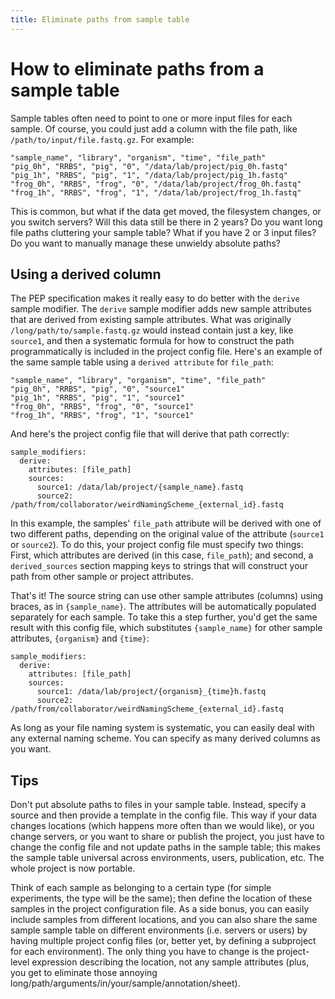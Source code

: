 ```yaml
---
title: Eliminate paths from sample table
---
```


# How to eliminate paths from a sample table

Sample tables often need to point to one or more input files for each sample. Of course, you could just add a column with the file path, like `/path/to/input/file.fastq.gz`. For example:

```
"sample_name", "library", "organism", "time", "file_path"
"pig_0h", "RRBS", "pig", "0", "/data/lab/project/pig_0h.fastq"
"pig_1h", "RRBS", "pig", "1", "/data/lab/project/pig_1h.fastq"
"frog_0h", "RRBS", "frog", "0", "/data/lab/project/frog_0h.fastq"
"frog_1h", "RRBS", "frog", "1", "/data/lab/project/frog_1h.fastq"
```


This is common, but what if the data get moved, the filesystem changes, or you switch servers? Will this data still be there in 2 years? Do you want long file paths cluttering your sample table? What if you have 2 or 3 input files? Do you want to manually manage these unwieldy absolute paths?

## Using a derived column


The PEP specification makes it really easy to do better with the `derive` sample modifier. The `derive` sample modifier adds new sample attributes that are derived from existing sample attributes. What was originally `/long/path/to/sample.fastq.gz` would instead contain just a key, like `source1`, and then a systematic formula for how to construct the path programmatically is included in the project config file. Here's an example of the same sample table using a `derived attribute` for `file_path`:

```
"sample_name", "library", "organism", "time", "file_path"
"pig_0h", "RRBS", "pig", "0", "source1"
"pig_1h", "RRBS", "pig", "1", "source1"
"frog_0h", "RRBS", "frog", "0", "source1"
"frog_1h", "RRBS", "frog", "1", "source1"
```

And here's the project config file that will derive that path correctly:

```
sample_modifiers:
  derive:
    attributes: [file_path]
    sources:
      source1: /data/lab/project/{sample_name}.fastq
      source2: /path/from/collaborator/weirdNamingScheme_{external_id}.fastq
```


In this example, the samples' `file_path` attribute will be derived with one of two different paths, depending on the original value of the attribute (`source1` or `source2`). To do this, your project config file must specify two things: First, which attributes are derived (in this case, `file_path`); and second, a `derived_sources` section mapping keys to strings that will construct your path from other sample or project attributes.


That's it! The source string can use other sample attributes (columns) using braces, as in `{sample_name}`. The attributes will be automatically populated separately for each sample. To take this a step further, you'd get the same result with this config file, which substitutes `{sample_name}` for other sample attributes, `{organism}` and `{time}`:

```
sample_modifiers:
  derive:
    attributes: [file_path]
    sources:
      source1: /data/lab/project/{organism}_{time}h.fastq
      source2: /path/from/collaborator/weirdNamingScheme_{external_id}.fastq
```

As long as your file naming system is systematic, you can easily deal with any external naming scheme. You can specify as many derived columns as you want.

## Tips

Don't put absolute paths to files in your sample table. Instead, specify a source and then provide a template in the config file. This way if your data changes locations (which happens more often than we would like), or you change servers, or you want to share or publish the project, you just have to change the config file and not update paths in the sample table; this makes the sample table universal across environments, users, publication, etc. The whole project is now portable.

Think of each sample as belonging to a certain type (for simple experiments, the type will be the same); then define the location of these samples in the project configuration file. As a side bonus, you can easily include samples from different locations, and you can also share the same sample sample table on different environments (i.e. servers or users) by having multiple project config files (or, better yet, by defining a subproject for each environment). The only thing you have to change is the project-level expression describing the location, not any sample attributes (plus, you get to eliminate those annoying long/path/arguments/in/your/sample/annotation/sheet).
